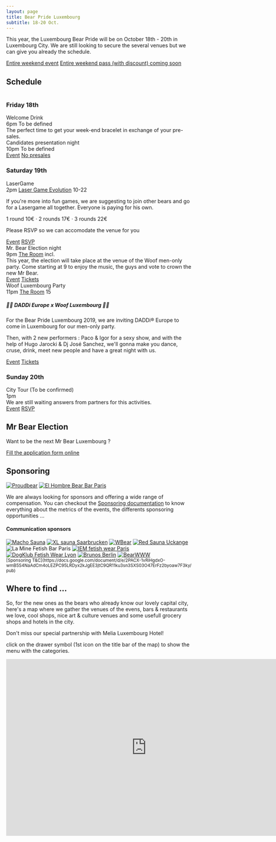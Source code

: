 ```yaml
---
layout: page
title: Bear Pride Luxembourg
subtitle: 18-20 Oct.
---
```


This year, the Luxembourg Bear Pride will be on October 18th - 20th in Luxembourg City. We are still looking to secure the several venues but we can give you already the schedule.

<a href="https://www.facebook.com/events/357291828163605/" class="ui facebook button"><i class="facebook icon"></i> Entire weekend event</a> <a href="#" class="ui disabled button"><i class="ticket alternate red icon"></i> Entire weekend pass (with discount) coming soon</a>

## Schedule

<div class="ui three column grid">
<div class="column">
<h3>Friday 18th</h3>
    <div class="ui fluid card">
        <div class="content">
            <div class="header">Welcome Drink</div>
            <div class="meta">6pm <i class="small building icon"></i> To be defined</div>
            <div class="description">The perfect time to get your week-end bracelet in exchange of your pre-sales.</div>
        </div>
    </div>
    <div class="ui fluid card">
        <div class="content">
            <div class="header">Candidates presentation night</div>
            <div class="meta">10pm <i class="small building icon"></i> To be defined</div>
            <div class="description"></div>
        </div>
        <div class="extra content">
            <div class="ui two buttons">
                <a href="https://www.facebook.com/events/357291828163605/" class="ui  button"><i class="facebook blue icon"></i> Event</a>
                <a href="#" class="ui disabled button"><i class="ticket alternate red icon"></i> No presales</a>
            </div>
        </div>
    </div>
</div>
<div class="column">
    <h3>Saturday 19th</h3>
    <div class="ui fluid card">
        <div class="content">
            <div class="header">LaserGame</div>
            <div class="meta">2pm <a href="https://goo.gl/maps/UKzK9Ph7LvqVDefe6" class=""><i class="small building icon"></i> Laser Game Evolution</a> <i class="euro icon"></i>10-22</div>
            <div class="description">
            <p>If you're more into fun games, we are suggesting to join other bears and go for a Lasergame all together. Everyone is paying for his own.</p>
            <p>1 round 10&euro; · 2 rounds 17&euro; · 3 rounds 22&euro;</p>
            <p>Please RSVP so we can accomodate the venue for you <i class="level down alternate icon"></i></p>
            </div>
        </div>
        <div class="extra content">
            <div class="ui two buttons">
                <a href="https://www.facebook.com/events/2166587553451649/" class="ui button"><i class="facebook blue icon"></i> Event</a>
                <a href="https://thibault.typeform.com/to/WH2Btp" class="ui button">RSVP</a>
            </div>
        </div>
    </div>
    <div class="ui fluid card">
        <div class="content">
            <div class="header">Mr. Bear Election night</div>
            <div class="meta">9pm <a href="https://goo.gl/maps/CqjByh2eEZFSYMgy8" class=""><i class="small building icon"></i> The Room</a> <i class="euro icon"></i> incl.</div>
            <div class="description">This year, the election will take place at the venue of the Woof men-only party. Come starting at 9 to enjoy the music, the guys and vote to crown the new Mr Bear.</div>
        </div>
        <div class="extra content">
        <div class="ui two buttons">
            <a href="https://www.facebook.com/events/497677773974918/" class="ui disabled button"><i class="facebook blue icon"></i> Event</a>
            <a href="https://tickets.bears.lu/e/22/woof-17-bear-pride-luxembourg-2019" class="ui button"><i class="ticket alternate red icon"></i> Tickets</a>
        </div>
        </div>
    </div>
    <div class="ui fluid card">
        <div class="content">
            <div class="header">Woof Luxembourg Party</div>
            <div class="meta">11pm <a href="https://goo.gl/maps/CqjByh2eEZFSYMgy8" class=""><i class="small building icon"></i> The Room</a> <i class="euro icon"></i>15</div>
            <div class="description">
                <h5 class="ui grey heading">💪🏼 DADDi Europe x Woof Luxembourg 💪🏼</h5>
<p>For the Bear Pride Luxembourg 2019, we are inviting DADDi® Europe to come in Luxembourg for our men-only party.</p>
<p>Then, with 2 new performers : Paco & Igor for a sexy show, and with the help of Hugo Jarocki & Dj José Sanchez, we'll gonna make you dance, cruse, drink, meet new people and have a great night with us.</p>
            </div>
        </div>
        <div class="extra content">
            <div class="ui two buttons">
                <a href="https://www.facebook.com/events/497677773974918/" class="ui button"><i class="facebook blue icon"></i> Event</a>
                <a href="https://tickets.bears.lu/e/22/woof-17-bear-pride-luxembourg-2019" class="ui button"><i class="ticket alternate red icon"></i> Tickets</a>
            </div>
        </div>
    </div>

</div>
<div class="column">
    <h3>Sunday 20th</h3>
    <div class="ui fluid card">
        <div class="content">
            <div class="header">City Tour (To be confirmed)</div>
            <div class="meta">1pm</div>
            <div class="description"><i class="warning red icon"></i>We are still waiting answers from partners for this activities.</div>
        </div>
        <div class="extra content">
            <div class="ui two buttons">
                <a href="" class="ui disabled button"><i class="facebook blue icon"></i> Event</a>
                <a href="#" class="ui disabled button">RSVP</a>
            </div>
        </div>
    </div>
</div>
</div>

## Mr Bear Election

Want to be the next Mr Bear Luxembourg ?

<a href="https://forms.gle/qgskYjs1WU13GUid8" class="ui brown button">Fill the application form online</a>

## Sponsoring

<div class="ui medium rounded images">
    <a href="http://proudbears.com" title="Bear Wear Shop"><img src="uploads/2019/07/28/Proudbear Extend@3x.png" alt="Proudbear" class="ui image"></a>
    <a href="https://www.facebook.com/ElHombreBar/" title="Bear Bar à Paris"><img src="uploads/2019/07/28/El Hombre Extended@3x.png" alt="El Hombre Bear Bar Paris" class="ui image"></a>
</div>

We are always looking for sponsors and offering a wide range of compensation. You can checkout the [Sponsoring documentation](https://docs.google.com/document/d/e/2PACX-1vQJip54iVy5ryeDAR_27EH07-7hl0aUwIReRTd1Er0H7XNZhpztbgDvcnUJ3OLxNnvq-OxXTm6JtjRf/pub) to know everything about the metrics of the events, the differents sponsoring opportunities ...

#### Communication sponsors

<div class="ui mini images">
    <a href="http://machosauna.be/" title="Sauna gay bear à Bruxelles"><img src="uploads/2019/07/28/MachoSauna.jpg" alt="Macho Sauna" class="ui image"></a>
    <a href="http://xl-sauna.de" title="Sauna gay à Saarbrucken"><img src="uploads/2019/07/28/XLSauna@3x.png" alt="XL sauna Saarbrucken" class="ui image"></a>
    <a href="https://wbear.lgbt/" title="Gay bear Instagram like"><img src="uploads/2019/07/28/w-bear.png" alt="WBear" class="ui image"></a>
    <a href="http://redsauna.fr" title="Sauna Gay à Uckange"><img src="uploads/2019/07/28/RedSaunaSquare@3x.png" alt="Red Sauna Uckange" class="ui image"></a>
    <a ref="https://www.bar-mine.fr/" title="Bar Fetish à Paris"><img src="uploads/2019/07/28/la_mine_logo.png" alt="La Mine Fetish Bar Paris" class="ui image"></a>
    <a href="http://iem.fr" title="Sex shop et vestiaire Fetish à Paris"><img src="uploads/2019/07/28/IEM.png" alt="IEM fetish wear Paris" class="ui image"></a>
    <a href="http://dogklub.com" title="Sex shop et vestiaire Fetish à Lyon"><img src="uploads/2019/07/28/Dogklub.png" alt="DogKlub Fetish Wear Lyon" class="ui image"></a>
    <a href="http://brunos.de" title="Sex shop et vestairei gay à Berlin et Cologne"><img src="uploads/2019/07/28/Brunos.png" alt="Brunos Berlin" class="ui middle aligned image"></a>
    <a href="https://www.bearwww.com/" title="Rencontre bear"><img src="uploads/2019/07/28/bearwww.png" alt="BearWWW" class="ui middle aligned image"></a>
</div>
<small>[Sponsoring T&C](https://docs.google.com/document/d/e/2PACX-1vRiHgdxO-wmB5S4NaAdCm4oLEZPC95LRDyx2kJgEE3jtC9QR11ku3sn3SXS03O47ErFz2byoaw7F3ky/pub)</small>

## Where to find ...

So, for the new ones as the bears who already know our lovely capital city, here's a map where we gather the venues of the evens, bars & restaurants we love, cool shops, nice art & culture venues and some usefull grocery shops and hotels in the city.

Don't miss our special partnership with Melia Luxembourg Hotel!

<i class="info circle blue icon"></i>click on the drawer symbol (1st icon on the title bar of the map) to show the menu with the categories.

<iframe src="https://www.google.com/maps/d/u/1/embed?mid=1Y5-12S01_kVDaGj8hVwH4rOFlIORfDgS" width="760" height="480" style="border:none"></iframe>
